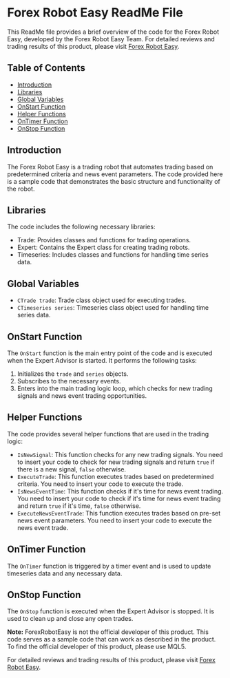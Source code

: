 # Forex Robot Easy ReadMe File

This ReadMe file provides a brief overview of the code for the Forex Robot Easy, developed by the Forex Robot Easy Team. For detailed reviews and trading results of this product, please visit [Forex Robot Easy](https://forexroboteasy.com/forex-robot-review/red-folder-forex-software-revolutionize-your-news-trading-strategy/).

## Table of Contents
- [Introduction](#introduction)
- [Libraries](#libraries)
- [Global Variables](#global-variables)
- [OnStart Function](#onstart-function)
- [Helper Functions](#helper-functions)
- [OnTimer Function](#ontimer-function)
- [OnStop Function](#onstop-function)

## Introduction
The Forex Robot Easy is a trading robot that automates trading based on predetermined criteria and news event parameters. The code provided here is a sample code that demonstrates the basic structure and functionality of the robot.

## Libraries
The code includes the following necessary libraries:
- Trade: Provides classes and functions for trading operations.
- Expert: Contains the Expert class for creating trading robots.
- Timeseries: Includes classes and functions for handling time series data.

## Global Variables
- `CTrade trade`: Trade class object used for executing trades.
- `CTimeseries series`: Timeseries class object used for handling time series data.

## OnStart Function
The `OnStart` function is the main entry point of the code and is executed when the Expert Advisor is started. It performs the following tasks:
1. Initializes the `trade` and `series` objects.
2. Subscribes to the necessary events.
3. Enters into the main trading logic loop, which checks for new trading signals and news event trading opportunities.

## Helper Functions
The code provides several helper functions that are used in the trading logic:
- `IsNewSignal`: This function checks for any new trading signals. You need to insert your code to check for new trading signals and return `true` if there is a new signal, `false` otherwise.
- `ExecuteTrade`: This function executes trades based on predetermined criteria. You need to insert your code to execute the trade.
- `IsNewsEventTime`: This function checks if it's time for news event trading. You need to insert your code to check if it's time for news event trading and return `true` if it's time, `false` otherwise.
- `ExecuteNewsEventTrade`: This function executes trades based on pre-set news event parameters. You need to insert your code to execute the news event trade.

## OnTimer Function
The `OnTimer` function is triggered by a timer event and is used to update timeseries data and any necessary data.

## OnStop Function
The `OnStop` function is executed when the Expert Advisor is stopped. It is used to clean up and close any open trades.

**Note:** ForexRobotEasy is not the official developer of this product. This code serves as a sample code that can work as described in the product. To find the official developer of this product, please use MQL5.

For detailed reviews and trading results of this product, please visit [Forex Robot Easy](https://forexroboteasy.com/forex-robot-review/red-folder-forex-software-revolutionize-your-news-trading-strategy/).

